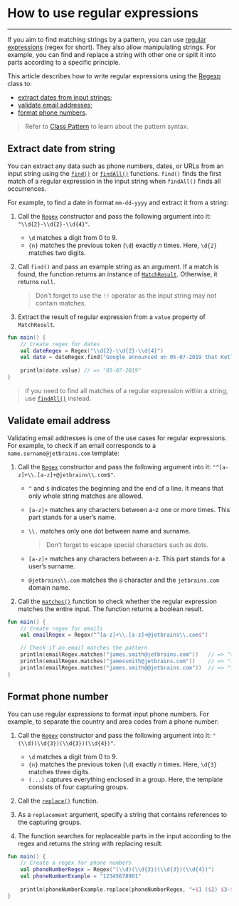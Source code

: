 # How to use regular expressions

---

If you aim to find matching strings by a pattern, you can use [regular expressions][about-regex] (regex for short).
They also allow manipulating strings.
For example, you can find and replace a string with other one
or split it into parts according to a specific principle.

This article describes how to write regular expressions using the [Regexp][regex] class to:

* [extract dates from input strings](#extract-date-from-string);
* [validate email addresses](#validate-email-address);
* [format phone numbers](#format-phone-number).

> Refer to [Class Pattern][pattern-class] to learn about the pattern syntax.

## Extract date from string

You can extract any data such as phone numbers, dates, or URLs from an input string
using the [`find()`][find] or [`findAll()`][find-all] functions.
`find()` finds the first match of a regular expression in the input string
when `findAll()` finds all occurrences.

For example, to find a date in format `mm-dd-yyyy` and extract it from a string:

1. Call the [`Regex`][constructor] constructor and pass the following argument into it: `"\\d{2}-\\d{2}-\\d{4}"`.
    * `\d` matches a digit from 0 to 9.
    * `{n}` matches the previous token (`\d`) exactly *n* times. Here, `\d{2}` matches two digits.
2. Call `find()` and pass an example string as an argument.
    If a match is found, the function returns an instance of [`MatchResult`][match-result].
    Otherwise, it returns `null`.

    > Don’t forget to use the `!!` operator as the input string may not contain matches.

3. Extract the result of regular expression from a `value` property of `MatchResult`.

```kotlin
fun main() {
    // Create regex for dates
    val dateRegex = Regex("\\d{2}-\\d{2}-\\d{4}")
    val date = dateRegex.find("Google announced on 05-07-2019 that Kotlin is now its preferred language for Android app developers.")!!
    
    println(date.value) // => "05-07-2019"
}
```

> If you need to find all matches of a regular expression within a string, use [`findAll()`][find-all] instead.

## Validate email address

Validating email addresses is one of the use cases for regular expressions.
For example, to check if an email corresponds to a `name.surname@jetbrains.com` template:

1. Call the [`Regex`][constructor] constructor and pass the following argument into it: `"^[a-z]+\\.[a-z]+@jetbrains\\.com$"`.

    * `^` and `$` indicates the beginning and the end of a line. It means that only whole string matches are allowed.
    * `[a-z]+` matches any characters between a-z one or more times. This part stands for a user’s name.
    * `\\.` matches only one dot between name and surname.

        > Don’t forget to escape special characters such as dots.

    * `[a-z]+` matches any characters between a-z. This part stands for a user’s surname.
    * `@jetbrains\\.com` matches the `@` character and the `jetbrains.com` domain name.

2. Call the [`matches()`][matches] function to check whether the regular expression matches the entire input.
    The function returns a boolean result.

```kotlin
fun main() {
    // Create regex for emails
    val emailRegex = Regex("^[a-z]+\\.[a-z]+@jetbrains\\.com$")

    // Check if an email matches the pattern
    println(emailRegex.matches("james.smith@jetbrains.com"))   // => "true"
    println(emailRegex.matches("jamessmith@jetbrains.com"))    // => "false"
    println(emailRegex.matches("james.smith@@jetbrains.com"))  // => "false"
}
```

## Format phone number

You can use regular expressions to format input phone numbers.
For example, to separate the country and area codes from a phone number:

1. Call the [`Regex`][constructor] constructor and pass the following argument into it: `"(\\d)(\\d{3})(\\d{3})(\\d{4})"`.

    * `\d` matches a digit from 0 to 9.
    * `{n}` matches the previous token (`\d`) exactly *n* times. Here, `\d{3}` matches three digits.
    * `(...)` captures everything enclosed in a group. Here, the template consists of four capturing groups.

2. Call the [`replace()`][replace] function.
3. As a `replacement` argument, specify a string that contains references to the capturing groups.
4. The function searches for replaceable parts in the input according to the regex and returns the string with replacing result.

```kotlin
fun main() {    
    // Create a regex for phone numbers
    val phoneNumberRegex = Regex("(\\d)(\\d{3})(\\d{3})(\\d{4})")
    val phoneNumberExample = "12345678901"
    
    println(phoneNumberExample.replace(phoneNumberRegex, "+$1 ($2) $3-$4")) // => "+1 (234) 567-8901"
}
```

[about-regex]: https://en.wikipedia.org/wiki/Regular_expression
[constructor]: https://kotlinlang.org/api/latest/jvm/stdlib/kotlin.text/-regex/#constructors
[find]: https://kotlinlang.org/api/latest/jvm/stdlib/kotlin.text/-regex/find.html
[find-all]: https://kotlinlang.org/api/latest/jvm/stdlib/kotlin.text/-regex/find-all.html
[matches]: https://kotlinlang.org/api/latest/jvm/stdlib/kotlin.text/-regex/matches.html
[match-result]: https://kotlinlang.org/api/latest/jvm/stdlib/kotlin.text/-match-result/
[pattern-class]: https://docs.oracle.com/javase/8/docs/api/java/util/regex/Pattern.html
[regex]: https://kotlinlang.org/api/latest/jvm/stdlib/kotlin.text/-regex/
[replace]: https://kotlinlang.org/api/latest/jvm/stdlib/kotlin.text/-regex/replace.html
